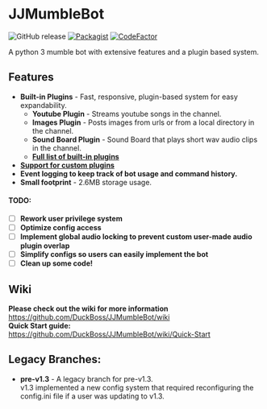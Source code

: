 # JJMumbleBot
![GitHub release](https://img.shields.io/github/release/DuckBoss/JJMumbleBot.svg)
[![Packagist](https://img.shields.io/badge/License-GPL-blue.svg)](https://github.com/DuckBoss/JJMumbleBot/blob/master/LICENSE)
[![CodeFactor](https://www.codefactor.io/repository/github/duckboss/jjmumblebot/badge)](https://www.codefactor.io/repository/github/duckboss/jjmumblebot)

A python 3 mumble bot with extensive features and a plugin based system.


## Features
- <b>Built-in Plugins</b> - Fast, responsive, plugin-based system for easy expandability.
  - <b>Youtube Plugin</b> - Streams youtube songs in the channel.
  - <b>Images Plugin</b> - Posts images from urls or from a local directory in the channel.
  - <b>Sound Board Plugin</b> - Sound Board that plays short wav audio clips in the channel.
  - <b><a href="https://github.com/DuckBoss/JJMumbleBot/wiki/Quick-Start">Full list of built-in plugins</a></b>
- <b><a href="https://github.com/DuckBoss/JJMumbleBot/wiki/Plugins">Support for custom plugins</a></b>
- <b>Event logging to keep track of bot usage and command history.</b>
- <b>Small footprint</b> - 2.6MB storage usage. 

#### TODO:
- [ ] <b>Rework user privilege system</b>
- [ ] <b>Optimize config access</b>
- [ ] <b>Implement global audio locking to prevent custom user-made audio plugin overlap</b>
- [ ] <b>Simplify configs so users can easily implement the bot</b>
- [ ] <b>Clean up some code!</b>

## Wiki
<b> Please check out the wiki for more information </b> <br>
<a href="https://github.com/DuckBoss/JJMumbleBot/wiki">https://github.com/DuckBoss/JJMumbleBot/wiki</a> <br>
<b> Quick Start guide: </b> <br>
<a href="https://github.com/DuckBoss/JJMumbleBot/wiki/Quick-Start">https://github.com/DuckBoss/JJMumbleBot/wiki/Quick-Start</a> <br>

## Legacy Branches:
- <b>pre-v1.3</b> - A legacy branch for pre-v1.3. <br>
v1.3 implemented a new config system that required reconfiguring the config.ini file if a user was updating to v1.3.
